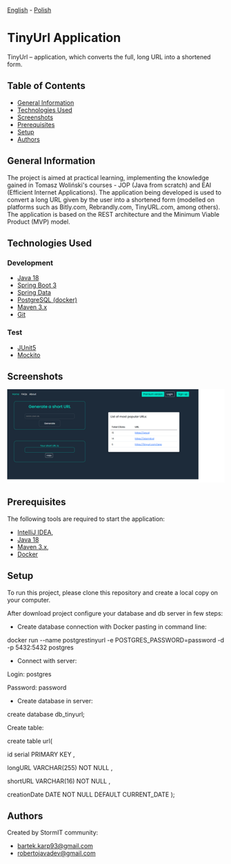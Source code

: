 [<ins>English</ins>](README.md) - [Polish](README.pl.md)

# TinyUrl Application
TinyUrl – application, which converts the full, long URL into a shortened form.

## Table of Contents
* [General Information](#general-information)
* [Technologies Used](#technologies-used)
* [Screenshots](#screenshots)
* [Prerequisites](#prerequisites)
* [Setup](#setup)
* [Authors](#authors)

## General Information
The project is aimed at practical learning, implementing the knowledge gained in Tomasz Woliński's courses - JOP (Java from scratch) and EAI (Efficient Internet Applications).
The application being developed is used to convert a long URL given by the user into a shortened form (modelled on platforms such as Bitly.com, Rebrandly.com, TinyURL.com, among others).
The application is based on the REST architecture and the Minimum Viable Product (MVP) model.

## Technologies Used
### Development
- [Java 18](https://openjdk.org/projects/jdk/18/)
- [Spring Boot 3](https://spring.io/projects/spring-boot)
- [Spring Data](https://spring.io/projects/spring-data)
- [PostgreSQL (docker)](https://www.postgresql.org/)
- [Maven 3.x](https://maven.apache.org/)
- [Git](https://git-scm.com/)


### Test
- [JUnit5](https://junit.org/junit5/)
- [Mockito](https://site.mockito.org/)

## Screenshots
![Test redirect](./images/mainsite.png)

## Prerequisites
The following tools are required to start the application:

- [IntelliJ IDEA](https://www.jetbrains.com/idea/),
- [Java 18](https://openjdk.org/projects/jdk/18/)
- [Maven 3.x](https://maven.apache.org/download.cgi),
- [Docker](https://docs.docker.com/get-docker/)

## Setup

To run this project, please clone this repository and create a local copy on your computer.

After download project configure your database and db server in few steps:

- Create database connection with Docker pasting in command line:

docker run --name postgrestinyurl -e POSTGRES_PASSWORD=password -d -p 5432:5432 postgres

- Connect with server:

Login: postgres

Password: password

- Create database in server:

create database db_tinyurl;

Create table:

create table url(

id serial PRIMARY KEY ,

longURL VARCHAR(255) NOT NULL ,

shortURL VARCHAR(16) NOT NULL ,

creationDate DATE NOT NULL DEFAULT CURRENT_DATE
);

## Authors
Created by StormIT community: 
- bartek.karp93@gmail.com
- robertojavadev@gmail.com